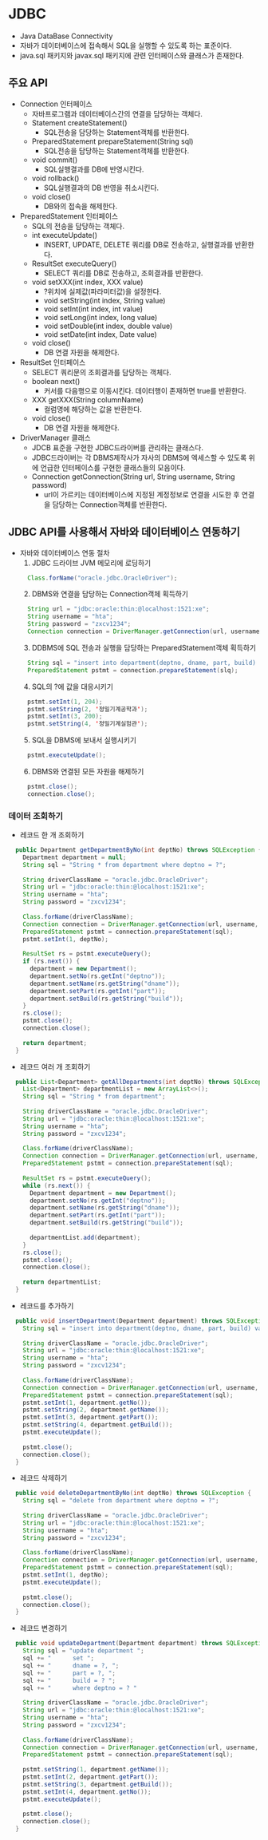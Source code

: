 # JDBC
- Java DataBase Connectivity
- 자바가 데이터베이스에 접속해서 SQL을 실행할 수 있도록 하는 표준이다.
- java.sql 패키지와 javax.sql 패키지에 관련 인터페이스와 클래스가 존재한다.

## 주요 API
- Connection 인터페이스
  + 자바프로그램과 데이터베이스간의 연결을 담당하는 객체다.
  + Statement createStatement()
    - SQL전송을 담당하는 Statement객체를 반환한다.
  + PreparedStatement prepareStatement(String sql)
    - SQL전송을 담당하는 Statement객체를 반환한다.
  + void commit()
    * SQL실행결과를 DB에 반영시킨다.
  + void rollback()
    * SQL실행결과의 DB 반영을 취소시킨다.
  + void close()
    * DB와의 접속을 해제한다.
- PreparedStatement 인터페이스
  + SQL의 전송을 담당하는 객체다.
  + int executeUpdate()
    * INSERT, UPDATE, DELETE 쿼리를 DB로 전송하고, 실행결과를 반환한다.
  + ResultSet executeQuery()
    * SELECT 쿼리를 DB로 전송하고, 조회결과를 반환한다.
  + void setXXX(int index, XXX value)
    * ?위치에 실제값(파라미터값)을 설정한다.
    * void setString(int index, String value)
    * void setInt(int index, int value)
    * void setLong(int index, long value)
    * void setDouble(int index, double value)
    * void setDate(int index, Date value)
  + void close()
    * DB 연결 자원을 해제한다.
- ResultSet 인터페이스
  + SELECT 쿼리문의 조회결과를 담당하는 객체다.
  + boolean next()
    * 커서를 다음행으로 이동시킨다. 데이터행이 존재하면 true를 반환한다.
  + XXX getXXX(String columnName)
    * 컬럼명에 해당하는 값을 반환한다.
  + void close()
    * DB 연결 자원을 해제한다.
- DriverManager 클래스
  + JDCB 표준을 구현한 JDBC드라이버를 관리하는 클래스다.
  + JDBC드라이버는 각 DBMS제작사가 자사의 DBMS에 엑세스할 수 있도록 위에 언급한 인터페이스를 구현한 클래스들의 모음이다.
  + Connection getConnection(String url, String username, String password)
    * url이 가르키는 데이터베이스에 지정된 계정정보로 연결을 시도한 후 연결을 담당하는 Connection객체를 반환한다.
    
 ## JDBC API를 사용해서 자바와 데이터베이스 연동하기
 - 자바와 데이터베이스 연동 절차
   1. JDBC 드라이브 JVM 메모리에 로딩하기
   ```java
     Class.forName("oracle.jdbc.OracleDriver");
   ```
   2. DBMS와 연결을 담당하는 Connection객체 획득하기
   ```java
     String url = "jdbc:oracle:thin:@localhost:1521:xe";
     String username = "hta";
     String password = "zxcv1234";
     Connection connection = DriverManager.getConnection(url, username, password);
   ```
   3. DDBMS에 SQL 전송과 실행을 담당하는 PreparedStatement객체 획득하기
   ```java
     String sql = "insert into department(deptno, dname, part, build) values (?, ?, ?, ?)";
     PreparedStatement pstmt = connection.prepareStatement(slq);
   ```
   4. SQL의 ?에 값을 대응시키기
   ```java
     pstmt.setInt(1, 204);
     pstmt.setString(2, '정밀기계공학과');
     pstmt.setInt(3, 200);
     pstmt.setString(4, '정밀기계실험관');
   ```
   5. SQL을 DBMS에 보내서 실행시키기
   ```java
     pstmt.executeUpdate();
   ```
   6. DBMS와 연결된 모든 자원을 해제하기
   ```java
     pstmt.close();
     connection.close();
   ```
### 데이터 조회하기
- 레코드 한 개 조회하기
```java
  public Department getDepartmentByNo(int deptNo) throws SQLException {
    Department department = null;
    String sql = "String * from department where deptno = ?";
  
    String driverClassName = "oracle.jdbc.OracleDriver";
    String url = "jdbc:oracle:thin:@localhost:1521:xe";
    String username = "hta";
    String password = "zxcv1234";
  
    Class.forName(driverClassName);
    Connection connection = DriverManager.getConnection(url, username, password);
    PreparedStatement pstmt = connection.prepareStatement(sql);
    pstmt.setInt(1, deptNo);
    
    ResultSet rs = pstmt.executeQuery();
    if (rs.next()) {
      department = new Department();
      department.setNo(rs.getInt("deptno"));
      department.setName(rs.getString("dname"));
      department.setPart(rs.getInt("part"));
      department.setBuild(rs.getString("build"));
    }
    rs.close();
    pstmt.close();
    connection.close();
    
    return department;
  }
```
- 레코드 여러 개 조회하기
```java
  public List<Department> getAllDepartments(int deptNo) throws SQLException {
    List<Department> departmentList = new ArrayList<>();
    String sql = "String * from department";
  
    String driverClassName = "oracle.jdbc.OracleDriver";
    String url = "jdbc:oracle:thin:@localhost:1521:xe";
    String username = "hta";
    String password = "zxcv1234";
  
    Class.forName(driverClassName);
    Connection connection = DriverManager.getConnection(url, username, password);
    PreparedStatement pstmt = connection.prepareStatement(sql);
    
    ResultSet rs = pstmt.executeQuery();
    while (rs.next()) {
      Department department = new Department();
      department.setNo(rs.getInt("deptno"));
      department.setName(rs.getString("dname"));
      department.setPart(rs.getInt("part"));
      department.setBuild(rs.getString("build"));
      
      departmentList.add(department);
    }
    rs.close();
    pstmt.close();
    connection.close();
    
    return departmentList;
  }
```
- 레코드를 추가하기
```java
  public void insertDepartment(Department department) throws SQLException {
    String sql = "insert into department(deptno, dname, part, build) values (?,?,?,?)";
  
    String driverClassName = "oracle.jdbc.OracleDriver";
    String url = "jdbc:oracle:thin:@localhost:1521:xe";
    String username = "hta";
    String password = "zxcv1234";
  
    Class.forName(driverClassName);
    Connection connection = DriverManager.getConnection(url, username, password);
    PreparedStatement pstmt = connection.prepareStatement(sql);
    pstmt.setInt(1, department.getNo());
    pstmt.setString(2, department.getName());
    pstmt.setInt(3, department.getPart());
    pstmt.setString(4, department.getBuild());
    pstmt.executeUpdate();
    
    pstmt.close();
    connection.close();
  }
```
- 레코드 삭제하기
```java
  public void deleteDepartmentByNo(int deptNo) throws SQLException {
    String sql = "delete from department where deptno = ?";
  
    String driverClassName = "oracle.jdbc.OracleDriver";
    String url = "jdbc:oracle:thin:@localhost:1521:xe";
    String username = "hta";
    String password = "zxcv1234";
  
    Class.forName(driverClassName);
    Connection connection = DriverManager.getConnection(url, username, password);
    PreparedStatement pstmt = connection.prepareStatement(sql);
    pstmt.setInt(1, deptNo);
    pstmt.executeUpdate();
    
    pstmt.close();
    connection.close();
  }
```
- 레코드 변경하기
```java
  public void updateDepartment(Department department) throws SQLException {
    String sql = "update department ";
    sql += "      set ";
    sql += "      dname = ?, ";
    sql += "      part = ?, ";
    sql += "      build = ? ";
    sql += "      where deptno = ? "
    
    String driverClassName = "oracle.jdbc.OracleDriver";
    String url = "jdbc:oracle:thin:@localhost:1521:xe";
    String username = "hta";
    String password = "zxcv1234";
  
    Class.forName(driverClassName);
    Connection connection = DriverManager.getConnection(url, username, password);
    PreparedStatement pstmt = connection.prepareStatement(sql);
   
    pstmt.setString(1, department.getName());
    pstmt.setInt(2, department.getPart());
    pstmt.setString(3, department.getBuild());
    pstmt.setInt(4, department.getNo());
    pstmt.executeUpdate();
    
    pstmt.close();
    connection.close();
  }
```

